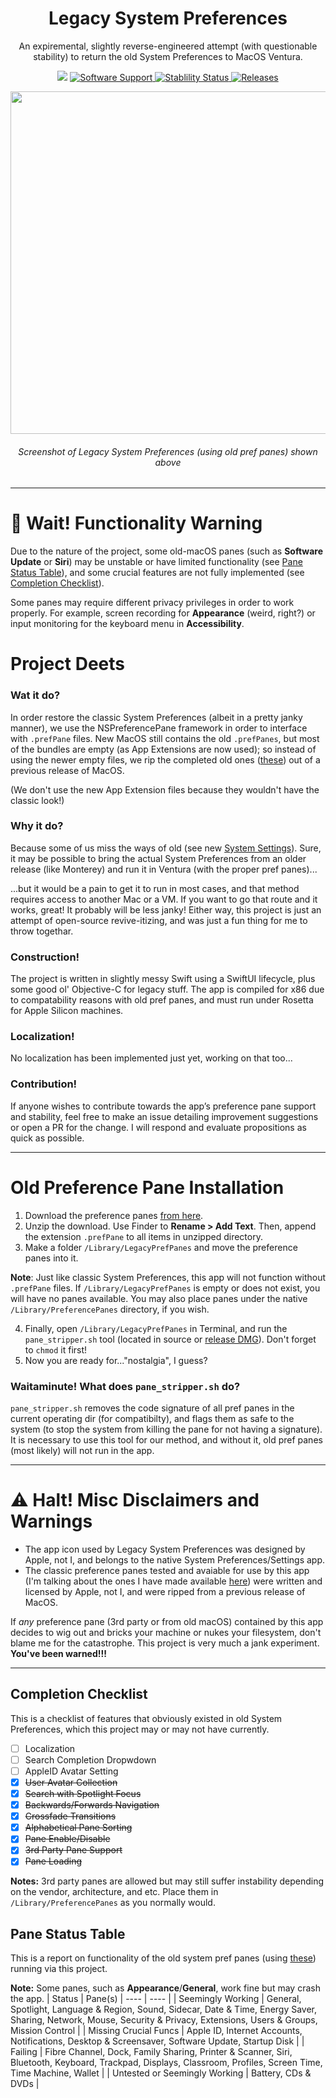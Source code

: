 <h1 align="center" style="">Legacy System Preferences</h1>
<p align="center">
An expiremental, slightly reverse-engineered attempt (with questionable stability) to return the old System Preferences to MacOS Ventura.
</p>
<p align="center">
    <img src="https://img.shields.io/badge/Swift-F05138?style=flat&logo=Swift&logoColor=white"/>
    <a href="">
       <img alt="Software Support" src="https://img.shields.io/badge/support-macOS_Ventura-lightgrey.svg"/>
    </a>
    <a href="">
       <img alt="Stablility Status" src="https://img.shields.io/badge/stability-Variable-orange.svg"/>
    </a>
    <a href="https://github.com/BitesPotatoBacks/LegacySystemPreferences/releases">
        <img alt="Releases" src="https://img.shields.io/github/release/BitesPotatoBacks/LegacySystemPreferences.svg"/>
    </a>
</p>

<!--
<p align="center">
Example screenshot :arrow_down:
</p>
-->

<p align="center">
<img src="https://user-images.githubusercontent.com/83843298/202055563-7ffc1d4f-a6f3-4dce-b586-0a33a961fb66.png" width="548">
</p>

<h6 align="center">Screenshot of Legacy System Preferences (using old pref panes) shown above</h6>

___

# :wave: Wait! Functionality Warning
Due to the nature of the project, some old-macOS panes (such as **Software Update** or **Siri**) may be unstable or have limited functionality (see [Pane Status Table](#pane-status-table)), and some crucial features are not fully implemented (see [Completion Checklist](#completion-checklist)).

Some panes may require different privacy privileges in order to work properly. For example, screen recording for **Appearance** (weird, right?) or input monitoring for the keyboard menu in **Accessibility**.

# Project Deets
### Wat it do?
In order restore the classic System Preferences (albeit in a pretty janky manner), we use the NSPreferencePane framework in order to interface with `.prefPane` files. New MacOS still contains the old `.prefPanes`, but most of the bundles are empty (as App Extensions are now used); so instead of using the newer empty files, we rip the completed old ones ([these](https://drive.google.com/drive/folders/1XXXov0TvGNJbwaqKJWsqp0x2cYOKh099?usp=share_link)) out of a previous release of MacOS.

(We don't use the new App Extension files because they wouldn't have the classic look!) 

### Why it do?
Because some of us miss the ways of old (see new [System Settings](https://9to5mac.com/2022/06/06/macos-13-ventura-system-settings-first-look/)). Sure, it may be possible to bring the actual System Preferences from an older release (like Monterey) and run it in Ventura (with the proper pref panes)...

...but it would be a pain to get it to run in most cases, and that method requires access to another Mac or a VM. If you want to go that route and it works, great! It probably will be less janky! Either way, this project is just an attempt of open-source revive-itizing, and was just a fun thing for me to throw togethar.

### Construction!
The project is written in slightly messy Swift using a SwiftUI lifecycle, plus some good ol' Objective-C for legacy stuff. The app is compiled for x86 due to compatability reasons with old pref panes, and must run under Rosetta for Apple Silicon machines.

### Localization!
No localization has been implemented just yet, working on that too...

### Contribution!
If anyone wishes to contribute towards the app’s preference pane support and stability, feel free to make an issue detailing improvement suggestions or open a PR for the change. I will respond and evaluate propositions as quick as possible.

___

# Old Preference Pane Installation
1. Download the preference panes [from here](https://drive.google.com/drive/folders/1XXXov0TvGNJbwaqKJWsqp0x2cYOKh099?usp=share_link).
2. Unzip the download. Use Finder to **Rename > Add Text**. Then, append the extension `.prefPane` to all items in unzipped directory.
3. Make a folder `/Library/LegacyPrefPanes` and move the preference panes into it. 

**Note**: Just like classic System Preferences, this app will not function without `.prefPane` files. If `/Library/LegacyPrefPanes` is empty or does not exist, you will have no panes available. You may also place panes under the native `/Library/PreferencePanes` directory, if you wish.

4. Finally, open `/Library/LegacyPrefPanes` in Terminal, and run the `pane_stripper.sh` tool (located in source or [release DMG](https://github.com/BitesPotatoBacks/LegacySystemPreferences/releases)). Don't forget to `chmod` it first!
5. Now you are ready for..."nostalgia", I guess?

### Waitaminute! What does `pane_stripper.sh` do?
`pane_stripper.sh` removes the code signature of all pref panes in the current operating dir (for compatibilty), and flags them as safe to the system (to stop the system from killing the pane for not having a signature). It is necessary to use this tool for our method, and without it, old pref panes (most likely) will not run in the app.


___

# :warning: Halt! Misc Disclaimers and Warnings
- The app icon used by Legacy System Preferences was designed by Apple, not I, and belongs to the native System Preferences/Settings app.
- The classic preference panes tested and avaiable for use by this app (I'm talking about the ones I have made available [here](https://drive.google.com/drive/folders/1XXXov0TvGNJbwaqKJWsqp0x2cYOKh099?usp=share_link)) were written and licensed by Apple, not I, and were ripped from a previous release of MacOS.

If *any* preference pane (3rd party or from old macOS) contained by this app decides to wig out and bricks your machine or nukes your filesystem, don't blame me for the catastrophe. This project is very much a jank experiment. **You've been warned!!!**

___

## Completion Checklist
This is a checklist of features that obviously existed in old System Preferences, which this project may or may not have currently.
- [ ] Localization
- [ ] Search Completion Dropwdown
- [ ] AppleID Avatar Setting
- [X] ~~User Avatar Collection~~
- [x] ~~Search with Spotlight Focus~~
- [X] ~~Backwards/Forwards Navigation~~
- [x] ~~Crossfade Transitions~~
- [X] ~~Alphabetical Pane Sorting~~
- [X] ~~Pane Enable/Disable~~
- [X] ~~3rd Party Pane Support~~
- [X] ~~Pane Loading~~

**Notes:** 3rd party panes are allowed but may still suffer instability depending on the vendor, architecture, and etc. Place them in `/Library/PreferencePanes` as you normally would.

## Pane Status Table
This is a report on functionality of the old system pref panes (using [these](https://drive.google.com/drive/folders/1XXXov0TvGNJbwaqKJWsqp0x2cYOKh099?usp=share_link)) running via this project.

**Note:** Some panes, such as **Appearance**/**General**, work fine but may crash the app.
| Status | Pane(s)
| ---- | ---- |
| Seemingly Working | General, Spotlight, Language & Region, Sound, Sidecar, Date & Time, Energy Saver, Sharing, Network, Mouse, Security & Privacy, Extensions, Users & Groups, Mission Control |
| Missing Crucial Funcs | Apple ID, Internet Accounts, Notifications, Desktop & Screensaver, Software Update, Startup Disk |
| Failing | Fibre Channel, Dock, Family Sharing, Printer & Scanner, Siri, Bluetooth, Keyboard, Trackpad, Displays, Classroom, Profiles, Screen Time, Time Machine, Wallet |
| Untested or Seemingly Working | Battery, CDs & DVDs |
